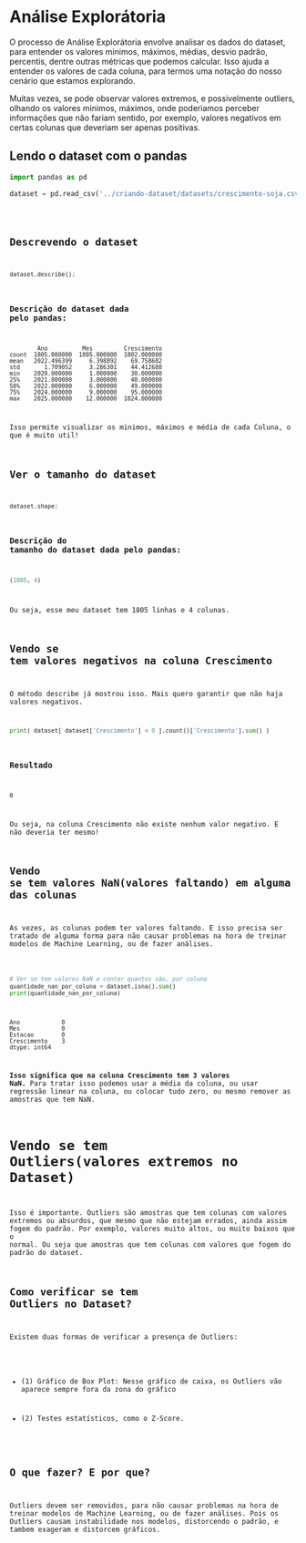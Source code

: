 # Análise Explorátoria
O processo de Análise Explorátoria envolve analisar os dados do dataset, para entender os valores minimos, máximos, médias, desvio padrão, percentis,  dentre outras métricas que podemos calcular. Isso ajuda a entender os valores de cada coluna, para termos uma notação do nosso cenário que estamos explorando.

Muitas vezes, se pode observar valores extremos, e possivelmente outliers, olhando os valores minimos, máximos, onde poderiamos perceber informações que não fariam sentido, por exemplo, valores negativos em certas colunas que deveriam ser apenas positivas.

## Lendo o dataset com o pandas
```python
import pandas as pd

dataset = pd.read_csv('../criando-dataset/datasets/crescimento-soja.csv', sep=';')
```
<code>

## Descrevendo o dataset
```python
dataset.describe();
```

### Descrição do dataset dada pelo pandas:
```text
        Ano          Mes         Crescimento
count  1805.000000  1805.000000  1802.000000
mean   2022.496399     6.398892    69.758602
std       1.709052     3.286301    44.412608
min    2020.000000     1.000000    30.000000
25%    2021.000000     3.000000    40.000000
50%    2022.000000     6.000000    49.000000
75%    2024.000000     9.000000    95.000000
max    2025.000000    12.000000  1024.000000
```

Isso permite visualizar os minimos, máximos e média de cada Coluna, o que é muito util!

## Ver o tamanho do dataset
```python
dataset.shape;
```

### Descrição do tamanho do dataset dada pelo pandas:
```python
(1805, 4)
```

Ou seja, esse meu dataset tem 1805 linhas e 4 colunas.

## Vendo se tem valores negativos na coluna Crescimento
O método describe já mostrou isso. Mais quero garantir que não haja valores negativos.

```python
print( dataset[ dataset['Crescimento'] < 0 ].count()['Crescimento'].sum() )
```

### Resultado
```text
0
```

Ou seja, na coluna Crescimento não existe nenhum valor negativo. E não deveria ter mesmo!

## Vendo se tem valores NaN(valores faltando) em alguma das colunas
As vezes, as colunas podem ter valores faltando. E isso precisa ser tratado de alguma forma para não causar problemas na hora de treinar modelos de Machine Learning, ou de fazer análises.

```python

# Ver se tem valores NaN e contar quantos são, por coluna
quantidade_nan_por_coluna = dataset.isna().sum()
print(quantidade_nan_por_coluna)

```

```text
Ano            0
Mes            0
Estacao        0
Crescimento    3
dtype: int64
```

**Isso significa que na coluna Crescimento tem 3 valores NaN.**
Para tratar isso podemos usar a média da coluna, ou usar regressão linear na coluna, ou colocar tudo zero, ou mesmo remover as amostras que tem NaN.

# Vendo se tem Outliers(valores extremos no Dataset)
Isso é importante. Outliers são amostras que tem colunas com valores extremos ou absurdos, que mesmo que não estejam errados, ainda assim fogem do padrão. Por exemplo, valores muito altos, ou muito baixos que o normal. Ou seja que amostras que tem colunas com valores que fogem do padrão do dataset.

## Como verificar se tem Outliers no Dataset?
Existem duas formas de verificar a presença de Outliers:
  - (1) Gráfico de Box Plot: Nesse gráfico de caixa, os Outliers vão aparece sempre fora da zona do gráfico

  - (2) Testes estatísticos, como o Z-Score.

## O que fazer? E por que?
Outliers devem ser removidos, para não causar problemas na hora de treinar modelos de Machine Learning, ou de fazer análises. Pois os Outliers causam instabilidade nos modelos, distorcendo o padrão, e tambem exageram e distorcem gráficos.



